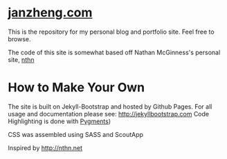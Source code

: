 
# [janzheng.com](http://www.janzheng.com)

This is the repository for my personal blog and portfolio site. Feel free to browse.

The code of this site is somewhat based off Nathan McGinness's personal site, [nthn](http://nthn.net)

# How to Make Your Own

The site is built on Jekyll-Bootstrap and hosted by Github Pages.
For all usage and documentation please see: <http://jekyllbootstrap.com>
Code Highlighting is done with [Pygments](https://github.com/mojombo/jekyll/wiki/liquid-extensions))

CSS was assembled using SASS and ScoutApp

Inspired by http://nthn.net